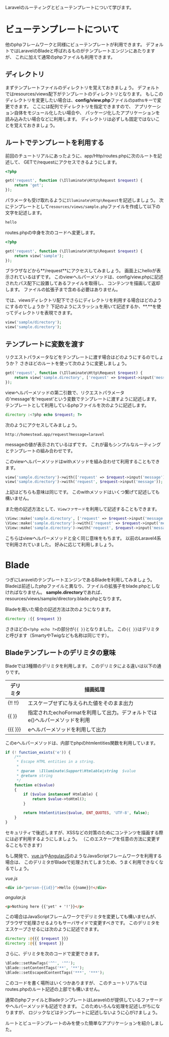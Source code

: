 Laravelのルーティングとビューテンプレートについて学びます。

# ビューテンプレートについて
他のphpフレームワークと同様にビューテンプレートが利用できます。
デフォルトではLaravelのBladeと呼ばれるものがテンプレートエンジンにあたりますが、
これに加えて通常のphpファイルも利用できます。

## ディレクトリ
まずテンプレートファイルのディレクトリを覚えておきましょう。
デフォルトではresources/views配下がテンプレートのディレクトリとなります。
もしこのディレクトリを変更したい場合は、**config/view.php**ファイルのpathsキーで変更できます。
ここには配列でディレクトリを指定できますので、
アプリケーション自体をモジュール化したい場合や、
パッケージ化したアプリケーションを読み込みたい場合などに利用します。
ディレクトリは必ずしも固定ではないことを覚えておきましょう。

## ルートでテンプレートを利用する
前回のチュートリアルにあったように、app/Http/routes.phpに次のルートを記述して、
GETで/requestにアクセスできるようにします。

```php
<?php

get('request', function (\Illuminate\Http\Request $request) {
    return 'get';
});

```

パラメータも受け取れるように`Illuminate\Http\Request`を記述しましょう。
次にテンプレートとして`resources/views/sample.php`ファイルを作成して以下の文字を記述します。

```php
hello
```

routes.phpの中身を次のコードへ変更します。
```php
<?php

get('request', function (\Illuminate\Http\Request $request) {
    return view('sample');
});

```

ブラウザなどから**/request**にアクセスしてみましょう。
画面上にhelloが表示されているはずです。
このviewヘルパーメソッドは、config/view.phpに記述されたパス配下に設置してあるファイルを取得し、
コンテンツを描画して返却します。
ファイルの拡張子まで含める必要はありません。

では、viewsディレクトリ配下でさらにディレクトリを利用する場合はどのようにするのでしょうか？
下記のようにスラッシュを用いて記述するか、**.**を使ってディレクトリを表現できます。
```php
view('sample/directory');
view('sample.directory');
```

## テンプレートに変数を渡す
リクエストパラメータなどをテンプレートに渡す場合はどのようにするのでしょうか？
さきほどのルートを使って次のように変更しましょう。

```php
get('request', function (\Illuminate\Http\Request $request) {
    return view('sample.directory', ['request' => $request->input('message')]);
});

```

viewヘルパーメソッドの第二引数で、リクエストパラメータの'message'を'request'という変数でテンプレートに渡すように記述します。
テンプレートとして利用しているphpファイルを次のように記述します。

```php
directory :<?php echo $request; ?>
```

次のようにアクセスしてみましょう。

```
http://homestead.app/request?message=laravel
```

messageの値が表示されているはずです。
これが最もシンプルなルーティングとテンプレートの組み合わせです。

このviewヘルパーメソッドはwithメソッドを組み合わせて利用することもできます。

```php
view('sample.directory')->with(['request' => $request->input('message')]);
view('sample.directory')->with('request', $request->input('message'));
```

上記はどちらも意味は同じです。
このwithメソッドはいくつ繋げて記述しても構いません。

また他の記述方法として、`Viewファサード`を利用して記述することもできます。

```php
\View::make('sample.directory', ['request' => $request->input('message')]);
\View::make('sample.directory')->with(['request' => $request->input('message')]);
\View::make('sample.directory')->with('request', $request->input('message'));
```

こちらはviewヘルパーメソッドと全く同じ意味をもちます。
以前のLaravel4系で利用されていました。
好みに応じて利用しましょう。

# Blade
つぎにLaravelのテンプレートエンジンであるBladeを利用してみましょう。
Bladeは前述したphpファイルと異なり、ファイルの拡張子をblade.phpとしなければなりません。
**sample.directory**であれば、resources/views/sample/directory.blade.phpとなります。

Bladeを用いた場合の記述方法は次のようになります。

```php
directory :{{ $request }}
```

さきほどの`<?php echo ?>`の部分が`{{ }}`となりました。
この`{{ }}`はデリミタと呼びます（SmartyやTwigなども名称は同じです）。

## Bladeテンプレートのデリミタの意味
Bladeでは3種類のデリミタを利用します。
このデリミタによる違いは以下の通りです。

| デリミタ    |  描画処理 |
|-----------|------------|
| {!! !!}   | エスケープせずに与えられた値をそのまま出力 |
| {{ }}     | 指定されたechoFormatを利用して出力。デフォルトではe()ヘルパーメソッドを利用 |
| {{{ }}}   | eヘルパーメソッドを利用して出力 |

このeヘルパーメソッドは、内部でphpのhtmlentities関数を利用しています。

```php
if (! function_exists('e')) {
    /**
     * Escape HTML entities in a string.
     *
     * @param  \Illuminate\Support\Htmlable|string  $value
     * @return string
     */
    function e($value)
    {
        if ($value instanceof Htmlable) {
            return $value->toHtml();
        }

        return htmlentities($value, ENT_QUOTES, 'UTF-8', false);
    }
}

```
セキュリティで後述しますが、XSSなどの対策のためにコンテンツを描画する際には必ず利用するようにしましょう。
（このエスケープを任意の方法に変更することもできます）

もし開発で、[vue.js](http://jp.vuejs.org/)や[AngularJS](https://angularjs.org/)のようなJavaScriptフレームワークを利用する場合は、
このデリミタがBladeで処理されてしまうため、うまく利用できなくなるでしょう。

*vue.js*
```html
<div id="person-{{id}}">Hello {{name}}!</div>
```

*angular.js*
```html
<p>Nothing here {{'yet' + '!'}}</p>
```

この場合はJavaScriptフレームワークでデリミタを変更しても構いませんが、
ブラウザで処理させるよりもサーバサイドで変更すべきです。
このデリミタをエスケープさせるには次のように記述できます。

```php
directory :@{{{ $request }}}
directory :@{{ $request }}
```

さらに、デリミタを次のコードで変更できます。

```php
\Blade::setRawTags('^^', '^^');
\Blade::setContentTags('**', '**');
\Blade::setEscapedContentTags('***', '***');
```

このコードを書く場所はいくつかありますが、
このチュートリアルではroutes.phpのルート記述の上部でも構いません。


通常のphpファイルとBladeテンプレートはLaravelのが提供しているファサードやヘルパーメソッドも記述できます。
このためいろんな処理を記述しがちになりますが、
ロジックなどはテンプレートに記述しないように心がけましょう。

ルートとビューテンプレートのみを使った簡単なアプリケーションを紹介しました。
